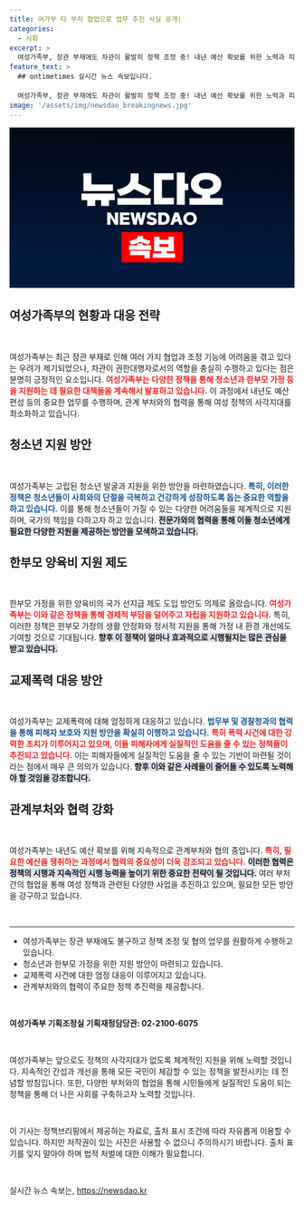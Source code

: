 ```yaml
---
title: 여가부 타 부처 협업으로 업무 추진 사실 공개!
categories:
  - 사회
excerpt: >
  여성가족부, 장관 부재에도 차관이 활발히 정책 조정 중! 내년 예산 확보를 위한 노력과 피해자 보호 방안을 공개하며 협업에 총력을 기울이고 있습니다. 궁금하다면 클릭하세요!
feature_text: >
  ## ontimetimes 실시간 뉴스 속보입니다.

  여성가족부, 장관 부재에도 차관이 활발히 정책 조정 중! 내년 예산 확보를 위한 노력과 피해자 보호 방안을 공개하며 협업에 총력을 기울이고 있습니다. 궁금하다면 클릭하세요!
image: '/assets/img/newsdao_breakingnews.jpg'
---
```


<p><img src="/assets/img/newsdao_breakingnews.jpg" alt="ontimetimes 속보" /></p>

<h2 data-ke-size="size26">여성가족부의 현황과 대응 전략</h2>

<p data-ke-size="size16">&nbsp;</p>

<p data-ke-size="size16">여성가족부는 최근 장관 부재로 인해 여러 가지 협업과 조정 기능에 어려움을 겪고 있다는 우려가 제기되었으나, 차관이 권한대행자로서의 역할을 충실히 수행하고 있다는 점은 분명히 긍정적인 요소입니다. <b><span style="color: #ee2323;">여성가족부는 다양한 정책을 통해 청소년과 한부모 가정 등을 지원하는 데 필요한 대책들을 계속해서 발표하고 있습니다.</span></b> 이 과정에서 내년도 예산 편성 등의 중요한 업무를 수행하며, 관계 부처와의 협력을 통해 여성 정책의 사각지대를 최소화하고 있습니다.</p>

<h2 data-ke-size="size26">청소년 지원 방안</h2>

<p data-ke-size="size16">&nbsp;</p>

<p data-ke-size="size16">여성가족부는 고립된 청소년 발굴과 지원을 위한 방안을 마련하였습니다. <b><span style="color: #1a5490;">특히, 이러한 정책은 청소년들이 사회와의 단절을 극복하고 건강하게 성장하도록 돕는 중요한 역할을 하고 있습니다.</span></b> 이를 통해 청소년들이 가질 수 있는 다양한 어려움들을 체계적으로 지원하며, 국가의 책임을 다하고자 하고 있습니다. <b><span style="background-color: #21538527;">전문가와의 협력을 통해 이들 청소년에게 필요한 다양한 지원을 제공하는 방안을 모색하고 있습니다.</span></b></p>

<h2 data-ke-size="size26">한부모 양육비 지원 제도</h2>

<p data-ke-size="size16">&nbsp;</p>

<p data-ke-size="size16">한부모 가정을 위한 양육비의 국가 선지급 제도 도입 방안도 의제로 올랐습니다. <b><span style="color: #ee2323;">여성가족부는 이와 같은 정책을 통해 경제적 부담을 덜어주고 자립을 지원하고 있습니다.</span></b> 특히, 이러한 정책은 한부모 가정의 생활 안정화와 정서적 지원을 통해 가정 내 환경 개선에도 기여할 것으로 기대됩니다. <b><span style="background-color: #21538527;">향후 이 정책이 얼마나 효과적으로 시행될지는 많은 관심을 받고 있습니다.</span></b></p>

<h2 data-ke-size="size26">교제폭력 대응 방안</h2>

<p data-ke-size="size16">&nbsp;</p>

<p data-ke-size="size16">여성가족부는 교제폭력에 대해 엄정하게 대응하고 있습니다. <b><span style="color: #1a5490;">법무부 및 경찰청과의 협력을 통해 피해자 보호와 지원 방안을 확실히 이행하고 있습니다.</span></b> <b><span style="color: #ee2323;">특히 폭력 사건에 대한 강력한 조치가 이루어지고 있으며, 이들 피해자에게 실질적인 도움을 줄 수 있는 정책들이 추진되고 있습니다.</span></b> 이는 피해자들에게 실질적인 도움을 줄 수 있는 기반이 마련될 것이라는 점에서 매우 큰 의의가 있습니다. <b><span style="background-color: #21538527;">향후 이와 같은 사례들이 줄어들 수 있도록 노력해야 할 것임을 강조합니다.</span></b></p>

<h2 data-ke-size="size26">관계부처와 협력 강화</h2>

<p data-ke-size="size16">&nbsp;</p>

<p data-ke-size="size16">여성가족부는 내년도 예산 확보를 위해 지속적으로 관계부처와 협의 중입니다. <b><span style="color: #ee2323;">특히, 필요한 예산을 쟁취하는 과정에서 협력의 중요성이 더욱 강조되고 있습니다.</span></b> <b><span style="background-color: #21538527;">이러한 협력은 정책의 시행과 지속적인 시행 능력을 높이기 위한 중요한 전략이 될 것입니다.</span></b> 여러 부처 간의 협업을 통해 여성 정책과 관련된 다양한 사업을 추진하고 있으며, 필요한 모든 방안을 강구하고 있습니다.</p>

<p data-ke-size="size16">&nbsp;</p>

<hr>

<ul>
    <li>여성가족부는 장관 부재에도 불구하고 정책 조정 및 협의 업무를 원활하게 수행하고 있습니다.</li>
    <li>청소년과 한부모 가정을 위한 지원 방안이 마련되고 있습니다.</li>
    <li>교제폭력 사건에 대한 엄정 대응이 이루어지고 있습니다.</li>
    <li>관계부처와의 협력이 주요한 정책 추진력을 제공합니다.</li>
</ul>

<p data-ke-size="size16">&nbsp;</p>

<p><td style="text-align: center; height: 17px;"><b>여성가족부 기획조정실 기획재정담당관: 02-2100-6075</b></td></p>

<p data-ke-size="size16">&nbsp;</p>

<p data-ke-size="size16">여성가족부는 앞으로도 정책의 사각지대가 없도록 체계적인 지원을 위해 노력할 것입니다. 지속적인 간섭과 개선을 통해 모든 국민이 체감할 수 있는 정책을 발전시키는 데 전념할 방침입니다. 또한, 다양한 부처와의 협업을 통해 시민들에게 실질적인 도움이 되는 정책을 통해 더 나은 사회를 구축하고자 노력할 것입니다.</p>

<p data-ke-size="size16">&nbsp;</p>

<p data-ke-size="size16">이 기사는 정책브리핑에서 제공하는 자료로, 출처 표시 조건에 따라 자유롭게 이용할 수 있습니다. 하지만 저작권이 있는 사진은 사용할 수 없으니 주의하시기 바랍니다. 출처 표기를 잊지 말아야 하며 법적 처벌에 대한 이해가 필요합니다.</p>

<p data-ke-size="size16">&nbsp;</p>
실시간 뉴스 속보는, <a href="https://newsdao.kr" rel="dofollow">https://newsdao.kr</a>


